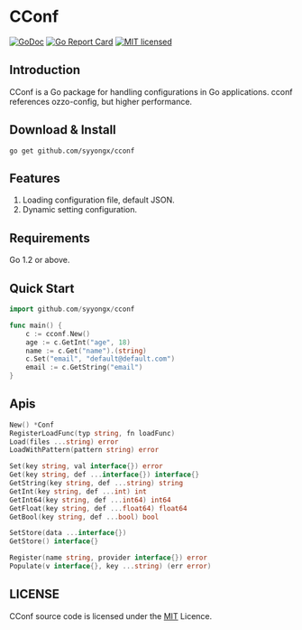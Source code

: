 # CConf
[![GoDoc](https://godoc.org/github.com/syyongx/cconf?status.svg)](https://godoc.org/github.com/syyongx/cconf)
[![Go Report Card](https://goreportcard.com/badge/github.com/syyongx/cconf)](https://goreportcard.com/report/github.com/syyongx/cconf)
[![MIT licensed][3]][4]

[3]: https://img.shields.io/badge/license-MIT-blue.svg
[4]: LICENSE

## Introduction
CConf is a Go package for handling configurations in Go applications. cconf references ozzo-config, but higher performance.

## Download & Install
```shell
go get github.com/syyongx/cconf
```

## Features
 1. Loading configuration file, default JSON.
 1. Dynamic setting configuration.
 
## Requirements
Go 1.2 or above. 

## Quick Start
```go
import github.com/syyongx/cconf

func main() {
    c := cconf.New()
    age := c.GetInt("age", 18)
    name := c.Get("name").(string)
    c.Set("email", "default@default.com")
    email := c.GetString("email")
}
```
 
## Apis
```go
New() *Conf
RegisterLoadFunc(typ string, fn loadFunc)
Load(files ...string) error
LoadWithPattern(pattern string) error

Set(key string, val interface{}) error
Get(key string, def ...interface{}) interface{}
GetString(key string, def ...string) string
GetInt(key string, def ...int) int
GetInt64(key string, def ...int64) int64
GetFloat(key string, def ...float64) float64
GetBool(key string, def ...bool) bool

SetStore(data ...interface{})
GetStore() interface{}

Register(name string, provider interface{}) error
Populate(v interface{}, key ...string) (err error)
```

## LICENSE
CConf source code is licensed under the [MIT](https://github.com/syyongx/cconf/blob/master/LICENSE) Licence.
